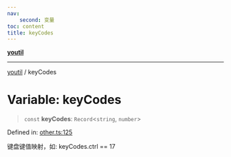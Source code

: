 ```yaml
---
nav:
    second: 变量
toc: content
title: keyCodes
---
```

[**youtil**](../README.md)

***

[youtil](../globals.md) / keyCodes

# Variable: keyCodes

> `const` **keyCodes**: `Record`\<`string`, `number`\>

Defined in: [other.ts:125](https://github.com/sxei/youtil/blob/694ab8493a838606110abf86b5e5d35bb7326cbe/src/other.ts#L125)

键盘键值映射，如: keyCodes.ctrl == 17
